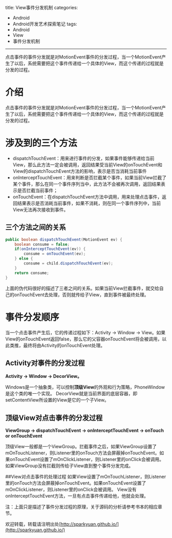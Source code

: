 title: View事件分发机制
categories:
- Android
- Android开发艺术探索笔记
tags:
- Android
- View
- 事件分发机制
---
点击事件的事件分发就是对MotionEvent事件的分发过程，当一个MotionEvent产生了以后，系统需要把这个事件传递给一个具体的View，而这个传递的过程就是分发的过程。
<!-- more -->

# 介绍
点击事件的事件分发就是对MotionEvent事件的分发过程，当一个MotionEvent产生了以后，系统需要把这个事件传递给一个具体的View，而这个传递的过程就是分发的过程。

# 涉及到的三个方法

- dispatchTouchEvent：用来进行事件的分发，如果事件能够传递给当前View，那么此方法一定会被调用，返回结果受当前View的onTouchEvent和View的dispatchTouchEvent方法的影响，表示是否当消耗当前事件
- onInterceptTouchEvent：用来判断是否拦截某个事件，如果当前View拦截了某个事件，那么在同一个事件序列当中，此方法不会被再次调用，返回结果表示是否拦截当前事件；
- onTouchEvent：在dispatchTouchEvent方法中调用，用来处理点击事件，返回结果表示是否消耗当前事件，如果不消耗，则在同一个事件序列中，当前View无法再次接收到事件。

## 三个方法之间的关系

```java
public boolean dispatchTouchEvent(MotionEvent ev) { 
    boolean consume = false;
    if(onInterceptTouchEvent(ev)) { 
        consume = onTouchEvent(ev);
    } else { 
        consume = child.dispatchTouchEvent(ev); 
    }
    return consume; 
}
```

上面的伪代码很好的描述了三者之间的关系。如果当前View拦截事件，就交给自己的onTouchEvent去处理，否则就传给子View，直到事件被最终处理。

# 事件分发顺序
当一个点击事件产生后，它的传递过程如下：Activity -> Window -> View。如果View的onTouchEvent返回false，那么它的父容器onTouchEvent将会被调用，以此类推，最终将由Activity的onTouchEvent处理。

## Activity对事件的分发过程
**Activity -> Window -> DecorView。**

Windows是一个抽象类，可以控制**顶级View**的外观和行为策略，PhoneWindow是这个类的唯一个实现。
DecorView就是当前界面的底层容器，即setContentView所设置的View是它的一个子View。

## 顶级View对点击事件的分发过程

**ViewGroup -> dispatchTouchEvent -> onInterceptTouchEvent -> onTouch or onTouchEvent**

顶级View一般都是一个ViewGroup。拦截事件之后，如果ViewGroup设置了mOnTouchListener，则Listener里的onTouch方法会屏蔽掉onTouchEvent。如果onTouchEvent设置了mOnClickListener，则Listener里的onClick会被调用。如果ViewGroup没有拦截则传给子View直到整个事件分发完成。

##View对点击事件的处理过程
如果View设置了mOnTouchListener，则Listener里的onTouch方法会屏蔽掉onTouchEvent。如果onTouchEvent设置了mOnClickListener，则Listener里的onClick会被调用。
View没有onInterceptTouchEvent方法，一旦有点击事件传递给他，他就会处理。

注：上面只是描述了事件分发过程的原理，关于源码的分析请参考书本的相应章节。

欢迎转载，转载请注明出处[http://sparkyuan.github.io/](http://sparkyuan.github.io/)